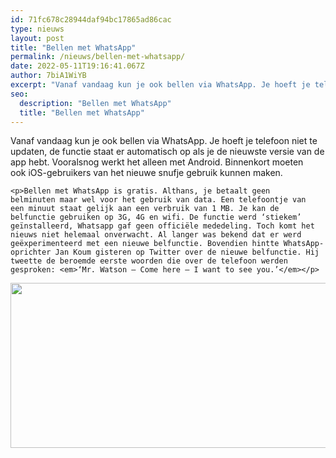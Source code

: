 ```yaml
---
id: 71fc678c28944daf94bc17865ad86cac
type: nieuws
layout: post
title: "Bellen met WhatsApp"
permalink: /nieuws/bellen-met-whatsapp/
date: 2022-05-11T19:16:41.067Z
author: 7biA1WiYB
excerpt: "Vanaf vandaag kun je ook bellen via WhatsApp. Je hoeft je telefoon niet te updaten, de functie staat er automatisch op als je de nieuwste versie van de app hebt. Vooralsnog werkt het alleen met Android. Binnenkort moeten ook iOS-gebruikers van het nieuwe snufje gebruik kunnen maken.  "
seo:
  description: "Bellen met WhatsApp"
  title: "Bellen met WhatsApp"
---
```

Vanaf vandaag kun je ook bellen via WhatsApp. Je hoeft je telefoon niet te updaten, de functie staat er automatisch op als je de nieuwste versie van de app hebt. Vooralsnog werkt het alleen met Android. Binnenkort moeten ook iOS-gebruikers van het nieuwe snufje gebruik kunnen maken.  

    <p>Bellen met WhatsApp is gratis. Althans, je betaalt geen belminuten maar wel voor het gebruik van data. Een telefoontje van een minuut staat gelijk aan een verbruik van 1 MB. Je kan de belfunctie gebruiken op 3G, 4G en wifi. De functie werd ‘stiekem’ geïnstalleerd, Whatsapp gaf geen officiële mededeling. Toch komt het nieuws niet helemaal onverwacht. Al langer was bekend dat er werd geëxperimenteerd met een nieuwe belfunctie. Bovendien hintte WhatsApp-oprichter Jan Koum gisteren op Twitter over de nieuwe belfunctie. Hij tweette de beroemde eerste woorden die over de telefoon werden gesproken: <em>‘Mr. Watson — Come here — I want to see you.’</em></p>
<p><div class="media media-element-container media-default"><div id="file-2340" class="file file-image file-image-jpeg">

        
  
  <div class="content">
    <img height="264" width="576" class="media-element file-default" src="https://original.sevendays.nl/sites/default/files/Jan%20Koum_0.JPG" alt="">  </div>

  
</div>
</div>  
